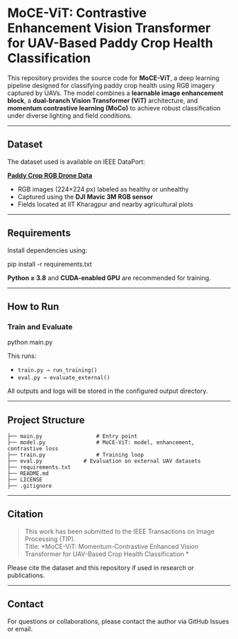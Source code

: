 # MoCE-ViT: Contrastive Enhancement Vision Transformer for UAV-Based Paddy Crop Health Classification

This repository provides the source code for **MoCE-ViT**, a deep learning pipeline designed for classifying paddy crop health using RGB imagery captured by UAVs. The model combines a **learnable image enhancement block**, a **dual-branch Vision Transformer (ViT)** architecture, and **momentum contrastive learning (MoCo)** to achieve robust classification under diverse lighting and field conditions.

---

## Dataset

The dataset used is available on IEEE DataPort:

 **[Paddy Crop RGB Drone Data]([doi:10.21227/jzw5-hk19](https://ieee-dataport.org/documents/paddy-crop-rgb-drone-data))**  
- RGB images (224×224 px) labeled as healthy or unhealthy
- Captured using the **DJI Mavic 3M RGB sensor**
- Fields located at IIT Kharagpur and nearby agricultural plots

---

##  Requirements

Install dependencies using:


pip install -r requirements.txt


**Python ≥ 3.8** and **CUDA-enabled GPU** are recommended for training.

---

##  How to Run

### Train and Evaluate

python main.py


This runs:
- `train.py → run_training()`
- `eval.py → evaluate_external()`

All outputs and logs will be stored in the configured output directory.

---

##  Project Structure

```
├── main.py                 # Entry point
├── model.py                # MoCE-ViT: model, enhancement, contrastive loss
├── train.py                # Training loop
├── eval.py             # Evaluation on external UAV datasets
├── requirements.txt
├── README.md
├── LICENSE
├── .gitignore 
```

---

##  Citation

> This work has been submitted to the IEEE Transactions on Image Processing (TIP).  
> Title: *MoCE-ViT: Momentum-Contrastive Enhanced Vision Transformer for UAV-Based Crop Health Classification *

Please cite the dataset and this repository if used in research or publications.

---

## Contact

For questions or collaborations, please contact the author via GitHub Issues or email.
